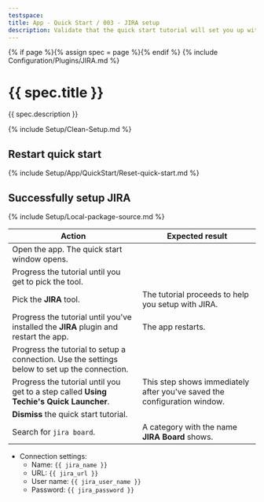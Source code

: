 ```yaml
---
testspace:
title: App - Quick Start / 003 - JIRA setup
description: Validate that the quick start tutorial will set you up with JIRA.
---
```


{% if page %}{% assign spec = page %}{% endif %}
{% include Configuration/Plugins/JIRA.md %}

# {{ spec.title }}

{{ spec.description }}

{% include Setup/Clean-Setup.md %}

## Restart quick start

{% include Setup/App/QuickStart/Reset-quick-start.md %}

## Successfully setup JIRA

{% include Setup/Local-package-source.md %}

| Action                                                                                        | Expected result                                                          |
| --------------------------------------------------------------------------------------------- | ------------------------------------------------------------------------ |
| Open the app. The quick start window opens.                                                   |                                                                          |
| Progress the tutorial until you get to pick the tool.                                         |                                                                          |
| Pick the **JIRA** tool.                                                                       | The tutorial proceeds to help you setup with JIRA.                       |
| Progress the tutorial until you've installed the **JIRA** plugin and restart the app.         | The app restarts.                                                        |
| Progress the tutorial to setup a connection. Use the settings below to set up the connection. |                                                                          |
| Progress the tutorial until you get to a step called **Using Techie's Quick Launcher**.       | This step shows immediately after you've saved the configuration window. |
| **Dismiss** the quick start tutorial.                                                         |                                                                          |
| Search for `jira board`.                                                                      | A category with the name **JIRA Board** shows.                           |

- Connection settings:
  - Name: `{{ jira_name }}`
  - URL: `{{ jira_url }}`
  - User name: `{{ jira_user_name }}`
  - Password: `{{ jira_password }}`
